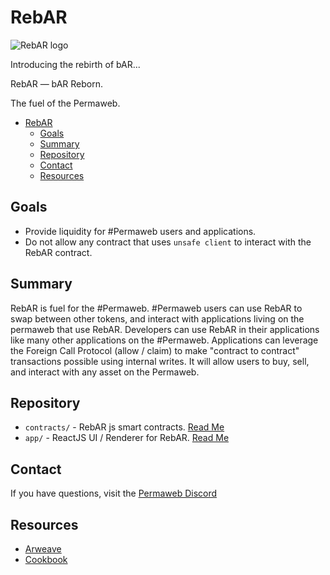 # RebAR

![RebAR logo](https://kocmnja3z4bopl4uzdvzujcwtqkm3yyecr4r5ptqqvrq4mxu52ta.arweave.net/U4TGpBvPAuevlMjrmiRWnBTN4wQUeR6-cIVjDjL07qY)

Introducing the rebirth of bAR...

RebAR — bAR Reborn.

The fuel of the Permaweb.

- [RebAR](#rebar)
  - [Goals](#goals)
  - [Summary](#summary)
  - [Repository](#repository)
  - [Contact](#contact)
  - [Resources](#resources)


## Goals

- Provide liquidity for #Permaweb users and applications.
- Do not allow any contract that uses `unsafe client` to interact with the RebAR contract.

## Summary

RebAR is fuel for the #Permaweb. #Permaweb users can use RebAR to swap between other tokens, and interact with applications living on the permaweb that use RebAR. Developers can use RebAR in their applications like many other applications on the #Permaweb. Applications can leverage the Foreign Call Protocol (allow / claim) to make "contract to contract" transactions possible using internal writes. It will allow users to buy, sell, and interact with any asset on the Permaweb.

## Repository

- `contracts/` - RebAR js smart contracts. [Read Me](./contracts/README.md)
- `app/` - ReactJS UI / Renderer for RebAR. [Read Me](./app/README.md)

## Contact

If you have questions, visit the [Permaweb Discord](https://discord.gg/fKsTkAuCjB)

## Resources

- [Arweave](https://arweave.org)
- [Cookbook](https://cookbook.g8way.io)
